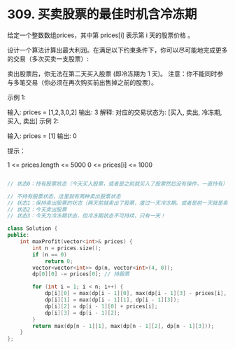 # 309. 买卖股票的最佳时机含冷冻期

给定一个整数数组prices，其中第  prices[i] 表示第 i 天的股票价格 。​

设计一个算法计算出最大利润。在满足以下约束条件下，你可以尽可能地完成更多的交易（多次买卖一支股票）:

卖出股票后，你无法在第二天买入股票 (即冷冻期为 1 天)。
注意：你不能同时参与多笔交易（你必须在再次购买前出售掉之前的股票）。

 

示例 1:

输入: prices = [1,2,3,0,2]
输出: 3 
解释: 对应的交易状态为: [买入, 卖出, 冷冻期, 买入, 卖出]
示例 2:

输入: prices = [1]
输出: 0
 

提示：

1 <= prices.length <= 5000
0 <= prices[i] <= 1000



```cpp

// 状态0：持有股票状态（今天买入股票，或者是之前就买入了股票然后没有操作，一直持有）

// 不持有股票状态，这里就有两种卖出股票状态
// 状态1：保持卖出股票的状态（两天前就卖出了股票，度过一天冷冻期。或者是前一天就是卖出股票状态，一直没操作）
// 状态2：今天卖出股票
// 状态3：今天为冷冻期状态，但冷冻期状态不可持续，只有一天！

class Solution {
public:
    int maxProfit(vector<int>& prices) {
        int n = prices.size();
        if (n == 0)
            return 0;
        vector<vector<int>> dp(n, vector<int>(4, 0));
        dp[0][0] -= prices[0]; // 持股票

        for (int i = 1; i < n; i++) {
            dp[i][0] = max(dp[i - 1][0], max(dp[i - 1][3] - prices[i], dp[i - 1][1] - prices[i]));
            dp[i][1] = max(dp[i - 1][1], dp[i - 1][3]);
            dp[i][2] = dp[i - 1][0] + prices[i];
            dp[i][3] = dp[i - 1][2];
        }
        return max(dp[n - 1][1], max(dp[n - 1][2], dp[n - 1][3]));
    }
};

```